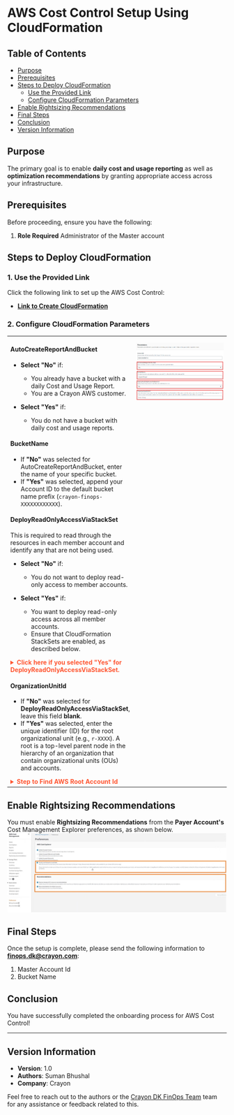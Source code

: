 # AWS Cost Control Setup Using CloudFormation

## Table of Contents
- [Purpose](#purpose)
- [Prerequisites](#prerequisites)
- [Steps to Deploy CloudFormation](#steps-to-deploy-cloudformation)
  - [Use the Provided Link](#1-use-the-provided-link)
  - [Configure CloudFormation Parameters](#2-configure-cloudformation-parameters)
- [Enable Rightsizing Recommendations](#enable-rightsizing-recommendations)
- [Final Steps](#final-steps)
- [Conclusion](#conclusion)
- [Version Information](#version-information)

## Purpose
The primary goal is to enable **daily cost and usage reporting** as well as **optimization recommendations** by granting appropriate access across your infrastructure.

## Prerequisites
Before proceeding, ensure you have the following:
1.  **Role Required**
    Administrator of the Master account

## Steps to Deploy CloudFormation

### 1. Use the Provided Link
Click the following link to set up the AWS Cost Control:
- **[Link to Create CloudFormation](https://eu-west-1.console.aws.amazon.com/cloudformation/home?region=eu-west-1#/stacks/create/review?templateURL=https://crayondk-finops.s3-eu-central-1.amazonaws.com/CrayonFinOps.yml&stackName=CrayonFinOps&param_AccountId=084528496314&param_BucketName=crayon-finops-&param_AutoCreateReportAndBucket=Yes)**

### 2. Configure CloudFormation Parameters
<table style="width:100%;">
    <tr>
        <td style="width:50%; vertical-align: top;">

#### **AutoCreateReportAndBucket**
- **Select "No"** if:
  - You already have a bucket with a daily Cost and Usage Report.
  - You are a Crayon AWS customer.

- **Select "Yes"** if:
  - You do not have a bucket with daily cost and usage reports.

#### **BucketName**
- If **"No"** was selected for AutoCreateReportAndBucket, enter the name of your specific bucket.
- If **"Yes"** was selected, append your Account ID to the default bucket name prefix (`crayon-finops-XXXXXXXXXXXX`).

#### **DeployReadOnlyAccessViaStackSet**
This is required to read through the resources in each member account and identify any that are not being used.
- **Select "No"** if:
  - You do not want to deploy read-only access to member accounts.

- **Select "Yes"** if:
  - You want to deploy read-only access across all member accounts.
  - Ensure that CloudFormation StackSets are enabled, as described below.

<details>
  <summary style="color: #FF5733; font-weight: bold;"> Click here if you selected "Yes" for DeployReadOnlyAccessViaStackSet. </summary>

## Enable Trusted Access for StackSets (If DeployReadOnlyAccessViaStackSet is "Yes")
Follow the steps below to enable trusted access using AWS Console:
<table style="width:100%;">
    <tr>
        <td style="width:50%; vertical-align: top;">

1. **Sign in** to AWS as the administrator fo the managment account.
2. Open the **AWS CloudFormation console**.
3. In the navigation pane, choose **StackSets**.
4. If trusted access is **disabled**, a banner displays the prompts to enable trusted access. click the **Enable trusted access** banner.
![CloudFormation Stacksets](images/stacksets-navigation-pane.png)
5. After successful enabling, a confirmation banner will appear.
![CloudFormation Console](images/enabled-trusted-access.png)
    </td>
</tr>
</table>
</details>

#### **OrganizationUnitId**
- If **"No"** was selected for **DeployReadOnlyAccessViaStackSet**, leave this field **blank**.
- If **"Yes"** was selected, enter the unique identifier (ID) for the root organizational unit (e.g., `r-XXXX`). A root is a top-level parent node in the hierarchy of an organization that contain organizational units (OUs) and accounts.

<details>
  <summary style="color: #FF5733; font-weight: bold;"> Step to Find AWS Root Account Id </summary>

## Find AWS Root Account ID
To locate the root account ID:

1. Navigate to the top search bar and enter **AWS Organizations** And select **AWS Organizations** from the search results.

    ![AWS Organization](images/aws-organization.png)

2. Within **Organizations**, you will find the **Root Account**. The root serves as the highest-level parent node in the organizational hierarchy, encompassing organizational units (OUs) and accounts.   

3. Directly beneath the root account, you'll find the unique identifier (ID) for the root, and it should follow the format `r-XXXX` as demonstrated. Use this value as **OrganizationalUnitId** in CloudFormation parameter.

    ![CloudFormation Console](images/root-account-id.png)

</details>
</td>
<td style="width:50%; vertical-align: top;">

![CloudFormation Parameters](images/cloudformation-parameters.png)
</td>
</tr>
</table>

## Enable Rightsizing Recommendations
You must enable **Rightsizing Recommendations** from the **Payer Account's** Cost Management Explorer preferences, as shown below. 
![CloudFormation Parameters](images/rightsizing-recommendation.jpg)

## Final Steps
Once the setup is complete, please send the following information to **finops.dk@crayon.com**:
1. Master Account Id
2. Bucket Name

## Conclusion
You have successfully completed the onboarding process for AWS Cost Control!

---

## Version Information
- **Version**: 1.0
- **Authors**: Suman Bhushal
- **Company**: Crayon

Feel free to reach out to the authors or the [Crayon DK FinOps Team](finops.dk@crayon.com) team for any assistance or feedback related to this.